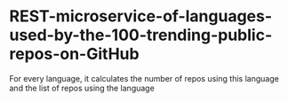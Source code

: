 # REST-microservice-of-languages-used-by-the-100-trending-public-repos-on-GitHub
For every language, it calculates the number of repos using this language and the list of repos using the language
